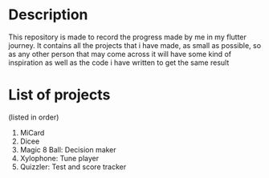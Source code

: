 # Description
This repository is made to record the progress made by me in my flutter journey. It contains all the projects that i have made, as small as possible, so as any other person that may come across it will have some kind of inspiration as well as the code i have written to get the same result

# List of projects 
(listed in order)
1. MiCard
2. Dicee
3. Magic 8 Ball: Decision maker
4. Xylophone: Tune player
5. Quizzler: Test and score tracker
